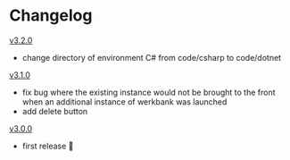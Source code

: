 # Changelog

[v3.2.0](https://github.com/sedlatschek/werkbank3/releases/tag/v3.2.0.0)
- change directory of environment C# from code/csharp to code/dotnet

[v3.1.0](https://github.com/sedlatschek/werkbank3/releases/tag/v3.1.0.0)
- fix bug where the existing instance would not be brought to the front when an additional instance of werkbank was launched
- add delete button

[v3.0.0](https://github.com/sedlatschek/werkbank3/releases/tag/v3.0.0.0)
- first release 🎉